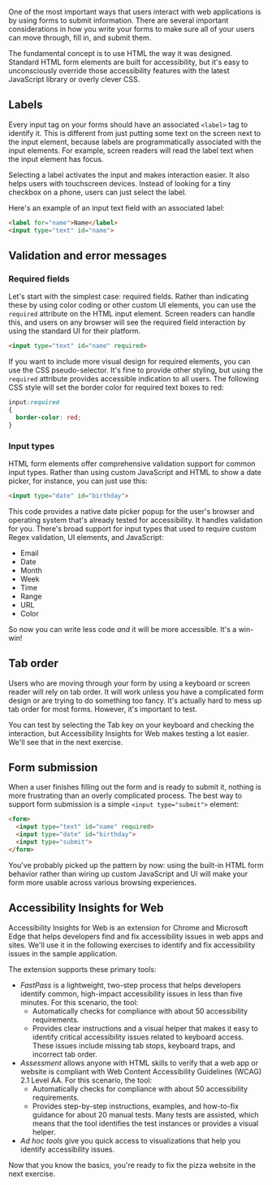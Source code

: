 One of the most important ways that users interact with web applications is by using forms to submit information. There are several important considerations in how you write your forms to make sure all of your users can move through, fill in, and submit them.

The fundamental concept is to use HTML the way it was designed. Standard HTML form elements are built for accessibility, but it's easy to unconsciously override those accessibility features with the latest JavaScript library or overly clever CSS.

## Labels

Every input tag on your forms should have an associated `<label>` tag to identify it. This is different from just putting some text on the screen next to the input element, because labels are programmatically associated with the input elements. For example, screen readers will read the label text when the input element has focus. 

Selecting a label activates the input and makes interaction easier. It also helps users with touchscreen devices. Instead of looking for a tiny checkbox on a phone, users can just select the label.

Here's an example of an input text field with an associated label:

```html
<label for="name">Name</label>
<input type="text" id="name">
```

## Validation and error messages

### Required fields

Let's start with the simplest case: required fields. Rather than indicating these by using color coding or other custom UI elements, you can use the `required` attribute on the HTML input element. Screen readers can handle this, and users on any browser will see the required field interaction by using the standard UI for their platform.

```html
<input type="text" id="name" required>
```

If you want to include more visual design for required elements, you can use the CSS pseudo-selector. It's fine to provide other styling, but using the `required` attribute provides accessible indication to all users. The following CSS style will set the border color for required text boxes to red:

```css
input:required
{
  border-color: red;
}
```

### Input types

HTML form elements offer comprehensive validation support for common input types. Rather than using custom JavaScript and HTML to show a date picker, for instance, you can just use this:

```html
<input type="date" id="birthday">
```

This code provides a native date picker popup for the user's browser and operating system that's already tested for accessibility. It handles validation for you. There's broad support for input types that used to require custom Regex validation, UI elements, and JavaScript:

- Email
- Date
- Month
- Week
- Time
- Range
- URL
- Color

So now you can write less code *and* it will be more accessible. It's a win-win!

## Tab order

Users who are moving through your form by using a keyboard or screen reader will rely on tab order. It will work unless you have a complicated form design or are trying to do something too fancy. It's actually hard to mess up tab order for most forms. However, it's important to test. 

You can test by selecting the Tab key on your keyboard and checking the interaction, but Accessibility Insights for Web makes testing a lot easier. We'll see that in the next exercise.

## Form submission

When a user finishes filling out the form and is ready to submit it, nothing is more frustrating than an overly complicated process. The best way to support form submission is a simple `<input type="submit">` element:

```html
<form>
  <input type="text" id="name" required>
  <input type="date" id="birthday">
  <input type="submit">
</form>
```

You've probably picked up the pattern by now: using the built-in HTML form behavior rather than wiring up custom JavaScript and UI will make your form more usable across various browsing experiences.

## Accessibility Insights for Web

Accessibility Insights for Web is an extension for Chrome and Microsoft Edge that helps developers find and fix accessibility issues in web apps and sites. We'll use it in the following exercises to identify and fix accessibility issues in the sample application.

The extension supports these primary tools:

- *FastPass* is a lightweight, two-step process that helps developers identify common, high-impact accessibility issues in less than five minutes. For this scenario, the tool:
  - Automatically checks for compliance with about 50 accessibility requirements.
  - Provides clear instructions and a visual helper that makes it easy to identify critical accessibility issues related to keyboard access. These issues include missing tab stops, keyboard traps, and incorrect tab order.
- *Assessment* allows anyone with HTML skills to verify that a web app or website is compliant with Web Content Accessibility Guidelines (WCAG) 2.1 Level AA. For this scenario, the tool:
  - Automatically checks for compliance with about 50 accessibility requirements.
  - Provides step-by-step instructions, examples, and how-to-fix guidance for about 20 manual tests. Many tests are assisted, which means that the tool identifies the test instances or provides a visual helper.
- *Ad hoc tools* give you quick access to visualizations that help you identify accessibility issues.

Now that you know the basics, you're ready to fix the pizza website in the next exercise.
